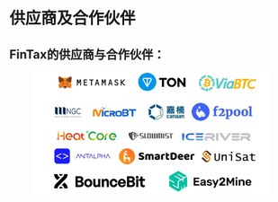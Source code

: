 # 供应商及合作伙伴

## FinTax的供应商与合作伙伴：

<figure><img src="../../.gitbook/assets/][U)&#x60;B}VHHAY~(F@L71~N3C.png" alt=""><figcaption></figcaption></figure>
